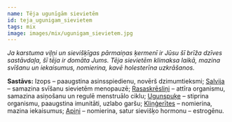 ```yaml
---
name: Tēja ugunīgām sievietēm
id: teja_ugunigam_sievietem
tags: mix
image: images/mix/ugunigam_sievietem.jpg
---
```

*Ja karstuma viļņi un sievišķīgas pārmaiņas ķermenī ir Jūsu šī brīža dzīves sastāvdaļa, šī tēja ir domāta Jums. Tēja sievietēm klimaksa laikā, mazina svīšanu un iekaisumus, nomierina, kavē holesterīna uzkrāšanos.*

**Sastāvs:**
Izops – paaugstina asinsspiedienu, novērš dzimumtieksmi;
<a href="https://www.danga.lv/mono/#Salvija">Salvija</a> – samazina svīšanu sievietēm menopauzē;
<a href="https://www.danga.lv/mono/#Rasaskreslini">Rasaskrēsliņi</a> – attīra organismu, samazina asiņošanu un regulē menstruālo ciklu;
<a href="https://www.danga.lv/mono/#Ugunspuke">Ugunspuķe</a> – stiprina organismu, paaugstina imunitāti, uzlabo garšu;
<a href="https://www.danga.lv/mono/#Klingerites">Kliņģerītes</a> – nomierina, mazina iekaisumus;
<a href="https://www.danga.lv/mono/#Apini">Apiņi</a> – nomierina, satur sievišķo hormonu – estrogēnu.